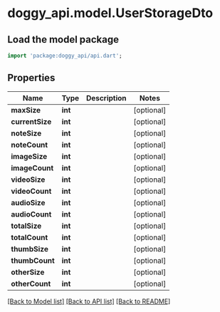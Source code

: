 # doggy_api.model.UserStorageDto

## Load the model package
```dart
import 'package:doggy_api/api.dart';
```

## Properties
Name | Type | Description | Notes
------------ | ------------- | ------------- | -------------
**maxSize** | **int** |  | [optional] 
**currentSize** | **int** |  | [optional] 
**noteSize** | **int** |  | [optional] 
**noteCount** | **int** |  | [optional] 
**imageSize** | **int** |  | [optional] 
**imageCount** | **int** |  | [optional] 
**videoSize** | **int** |  | [optional] 
**videoCount** | **int** |  | [optional] 
**audioSize** | **int** |  | [optional] 
**audioCount** | **int** |  | [optional] 
**totalSize** | **int** |  | [optional] 
**totalCount** | **int** |  | [optional] 
**thumbSize** | **int** |  | [optional] 
**thumbCount** | **int** |  | [optional] 
**otherSize** | **int** |  | [optional] 
**otherCount** | **int** |  | [optional] 

[[Back to Model list]](../README.md#documentation-for-models) [[Back to API list]](../README.md#documentation-for-api-endpoints) [[Back to README]](../README.md)


